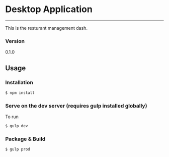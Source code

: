 # Desktop Application
***
This is the resturant management dash.

### Version
0.1.0

## Usage

### Installation

```sh
$ npm install
```

### Serve on the dev server (requires gulp installed globally)
To run

```sh
$ gulp dev
```

### Package & Build

```sh
$ gulp prod
```
